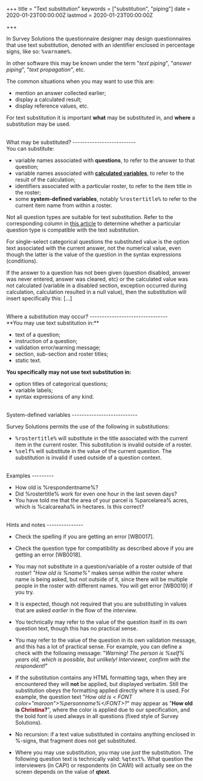 +++
title = "Text substitution"
keywords = ["substitution", "piping"]
date = 2020-01-23T00:00:00Z
lastmod = 2020-01-23T00:00:00Z

+++

In Survey Solutions the questionnaire designer may design questionnaires that use text substitution, denoted with an identifier enclosed in percentage signs, like so: <TT>%varname%</TT>.

In other software this may be known under the term "*text piping*", "*answer piping*", "*text propagation*", etc.

The common situations when you may want to use this are:

- mention an answer collected earlier;
- display a calculated result;
- display reference values, etc.

For text substitution it is important **what** may be substituted in, and **where** a substitution may be used.

<BR>
What may be substituted?
--------------------------
<BR>
You can substitute:

- variable names associated with **questions**, to refer to the answer to that question;
- variable names associated with [**calculated variables**](/questionnaire-designer/components/variables/), to refer to the result of the calculation;
- identifiers associated with a particular roster, to refer to the item title in the roster;
- some **system-defined variables**, notably <TT>%rostertitle%</TT> to refer to the current item name from within a roster.

Not all question types are suitable for text substitution. Refer to the corresponding column in <A href="/questionnaire-designer/limits/design-limitations-by-question-type/">this article</A> to determine whether a particular question type is compatible with the text substitution.

For single-select categorical questions the substituted value is the option text associated with the current answer, not the numerical value, even though the latter is the value of the question in the syntax expressions (conditions).

If the answer to a question has not been given (question disabled, answer was never entered, answer was cleared, etc) or the calculated value was not calculated (variable in a disabled section, exception occurred during calculation, calculation resulted in a null value), then the substitution will insert specifically this: [...]

<BR>
Where a substitution may occur?
--------------------------------
<BR>
**You may use text substitution in:**

- text of a question;
- instruction of a question;
- validation error/warning message;
- section, sub-section and roster titles;
- static text.

**You specifically may not use text substitution in:**

- option titles of categorical questions;
- variable labels;
- syntax expressions of any kind.

<BR>
System-defined variables
---------------------------
<BR>

Survey Solutions permits the use of the following in substitutions:

- <TT>%rostertitle%</TT> will substitute in the title associated with the current item in the current roster. This substitution is invalid outside of a roster.
- <TT>%self%</TT> will substitute in the value of the current question. The substitution is invalid if used outside of a question context.

<BR>
Examples
---------
<BR>

- How old is %respondentname%?
- Did %rostertitle% work for even one hour in the last seven days?
- You have told me that the area of your parcel is %parcelarea% acres, which is %calcareaha% in hectares. Is this correct?

<BR>
Hints and notes
---------------
<BR>

- Check the spelling if you are getting an error [WB0017].

- Check the question type for compatibility as described above if you are getting an error [WB0018].

- You may not substitute in a question/variable of a roster outside of that roster! *"How old is %name%"* makes sense within the roster where name is being asked, but not outside of it, since there will be multiple people in the roster with different names. You will get error [WB0019] if you try.

- It is expected, though not required that you are substituting in values that are asked *earlier* in the flow of the interview. 

- You technically may refer to the value of the question itself in its own question text, though this has no practical sense.

- You may refer to the value of the question in its own validation message, and this has a lot of practical sense. For example, you can define a check with the following message: "*Warning! The person is %self% years old, which is possible, but unlikely! Interviewer, confirm with the respondent!*"

- If the substitution contains any HTML formatting tags, when they are encountered they will **not** be applied, but displayed verbatim. Still the substitution obeys the formatting applied directly where it is used. For example, the question text "*How old is &lt; FONT color="maroon"&gt;%personname%&lt;/FONT&gt;?*" may appear as "**How old is <FONT color="maroon">Christina</FONT>?**", where the color is applied due to our specification, and the bold font is used always in all questions (fixed style of Survey Solutions).

- No recursion: if a text value substituted in contains anything enclosed in %-signs, that fragment does not get substituted.

- Where you may use substitution, you may use *just* the substitution. The following question text is technically valid: <TT>%qtext%</TT>. What question the interviewers (in CAPI) or respondents (in CAWI) will actually see on the screen depends on the value of **qtext**.

